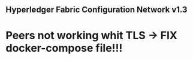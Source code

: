 ## Hyperledger Fabric Configuration Network v1.3

# Peers not working whit TLS &rightarrow; FIX docker-compose file!!!
